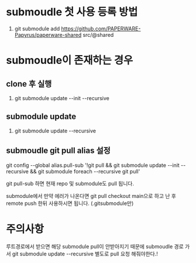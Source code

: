 
# submoudle 첫 사용 등록 방법
1. git submodule add https://github.com/PAPERWARE-Papyrus/paperware-shared src/@shared

# submoudle이 존재하는 경우

## clone 후 실행
1. git submodule update --init --recursive

## submodule update 
1. git submodule update --recursive 

## submoudle git pull alias 설정
git config --global alias.pull-sub '!git pull && git submodule update --init --recursive && git submodule foreach --recursive git pull'

git pull-sub 하면 현재 repo 및 submodule도 pull 됩니다.

submodule에서 만약 에러가 나온다면 git pull checkout main으로 하고 난 후 remote push 한뒤 사용하시면 됩니다. (.gitsubmodule만)

# 주의사항
루트경로에서 받으면 해당 submodule pull이 안받아지기 때문에 submoudle 경로 가서 git submodule update --recursive 별도로 pull 요청 해줘야한다.!